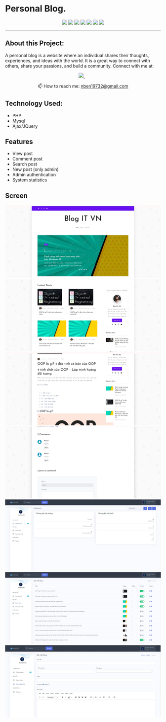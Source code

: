 # Personal Blog.

<p align='center'>
<img src="https://img.shields.io/badge/php-white?logo=php" />
<img src="https://img.shields.io/badge/mysql-orange?logo=Mysql" />
<img src="https://img.shields.io/badge/html5-E34F26?logo=html5&logoColor=white" />
<img src="https://img.shields.io/badge/css3-1572B6?logo=css3&logoColor=white" />
<img src="https://img.shields.io/badge/bootstrap-563D7C?logo=bootstrap&logoColor=white" />
<img src="https://img.shields.io/badge/Github-181717?logo=github&logoColor=white" />
<img src="https://img.shields.io/badge/VNPAY-000144?logo=vnpay&logoColor=white" />
</p>


<hr class="dotted">

## About this Project:

A personal blog is a website where an individual shares their thoughts, experiences, and ideas with the world. It is a great way to connect with others, share your passions, and build a community.
Connect with me at:

<p align='center'>
    
  <a href="https://www.linkedin.com/in/nguyen-ben-b7798326a/">
    <img src="https://img.shields.io/badge/linkedin-%230077B5.svg?&style=for-the-badge&logo=linkedin&logoColor=white" />
  </a>&nbsp;&nbsp;
  
</p>

<p align='center'>
  📫 How to reach me: <a href='mailto:nben19732@gmail.com'>nben19732@gmail.com</a>
</p>

## Technology Used:
- PHP
- Mysql
- Ajax/JQuery

## Features
- View post
- Comment post
- Search post
- New post (only admin)
- Admin authentication
- System statistics
 
## Screen 



<img src="screen/1.jpg">


<img src="screen/2.jpg">


<img src="screen/3.jpg">


<img src="screen/4.jpg">


<img src="screen/5.jpg">


<img src="screen/6.jpg">


<img src="screen/7.jpg">

